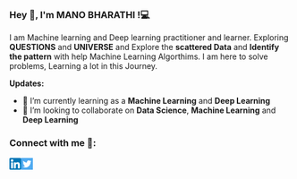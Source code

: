 ### Hey 👋, I'm MANO BHARATHI !:computer:
I am Machine learning and Deep learning practitioner and learner. Exploring  **QUESTIONS** and  **UNIVERSE** and Explore the **scattered Data** and **Identify the pattern** with help Machine Learning Algorthims. I am here to solve problems, Learning a lot in this Journey.

**Updates:**
- 🌱 I’m currently learning as a **Machine Learning** and **Deep Learning**
- 👯 I’m looking to collaborate on **Data Science**, **Machine Learning** and **Deep Learning**

### Connect with me 🤝:
<a href="https://www.linkedin.com/in/manobharathi-m/"><img align="left" src="https://github.com/ManoBharathi890/Manobharathi/blob/main/images/linkedin.png" alt="Mano Bharathi | LinkedIn" width="21px"/></a>
<a href="https://twitter.com/m_manobharathi"><img align="left" src="https://github.com/ManoBharathi890/Manobharathi/blob/main/images/twitter.png" alt="Mano Bharathi | Twitter" width="21px"/></a>
</br>
